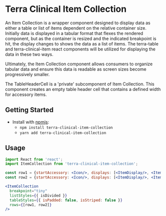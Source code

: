 # Terra Clinical Item Collection

An Item Collection is a wrapper component designed to display data as either a table or list of items dependent on the relative container size. Initially data is displayed in a tabular format that flexes the rendered component, but as the container is resized and the indicated breakpoint is hit, the display changes to shows the data as a list of items. The terra-table and terra-clinical-item react components will be utilized for displaying the data in these two ways.

Ultimately, the Item Collection component allows consumers to organize tabular data and ensure this data is readable as screen sizes become progressively smaller.

The TableHeaderCell is a 'private' subcomponent of Item Collection. This component creates an empty table header cell that contains a defined width for accessory items.

## Getting Started

- Install with [npmjs](https://www.npmjs.com):
  - `npm install terra-clinical-item-collection`
  - `yarn add terra-clinical-item-collection`

## Usage

```jsx
import React from 'react';
import ItemCollection from 'terra-clinical-item-collection';

const row1 = {startAccessory: <Icon/>, displays: [<ItemDisplay/>, <ItemDisplay/>], comment: <ItemComment/>, endAccessory: <Icon/>, itemStyles={{ layout: 'twoColumns' }} };
const row2 = {startAccessory: <Icon/>, displays: [<ItemDisplay/>, <ItemDisplay/>], comment: <ItemComment/>, endAccessory: <Icon/> };

<ItemCollection
  breakpoint="tiny"
  listStyles={{ isDivided }}
  tableStyles={{ isPadded: false, isStriped: false }}
  rows={[row1, row2]}
/>
```
